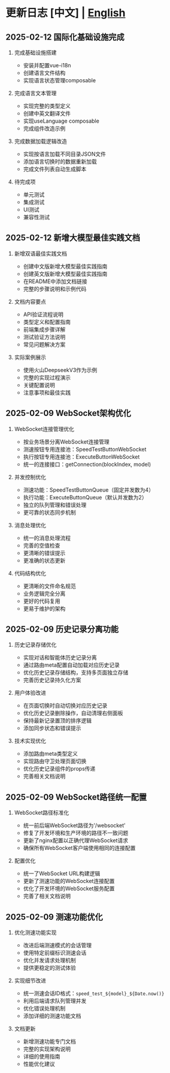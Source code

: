 # 更新日志 [中文] | [English](changelog.en.md)

## 2025-02-12 国际化基础设施完成
1. 完成基础设施搭建
   - 安装并配置vue-i18n
   - 创建语言文件结构
   - 实现语言状态管理composable

2. 完成语言文本管理
   - 实现完整的类型定义
   - 创建中英文翻译文件
   - 实现useLanguage composable
   - 完成组件改造示例

3. 完成数据加载逻辑改造
   - 实现按语言加载不同目录JSON文件
   - 添加语言切换时的数据重新加载
   - 完成文件列表自动生成脚本

4. 待完成项
   - 单元测试
   - 集成测试
   - UI测试
   - 兼容性测试

## 2025-02-12 新增大模型最佳实践文档
1. 新增双语最佳实践文档
   - 创建中文版新增大模型最佳实践指南
   - 创建英文版新增大模型最佳实践指南
   - 在README中添加文档链接
   - 完整的步骤说明和示例代码

2. 文档内容要点
   - API验证流程说明
   - 类型定义和配置指南
   - 前端集成步骤详解
   - 测试验证方法说明
   - 常见问题解决方案

3. 实际案例展示
   - 使用火山DeepseekV3作为示例
   - 完整的实现过程演示
   - 关键配置说明
   - 注意事项和最佳实践


## 2025-02-09 WebSocket架构优化
1. WebSocket连接管理优化
   - 按业务场景分离WebSocket连接管理
   - 测速按钮专用连接池：SpeedTestButtonWebSocket
   - 执行按钮专用连接池：ExecuteButtonWebSocket
   - 统一的连接接口：getConnection(blockIndex, model)

2. 并发控制优化
   - 测速功能：SpeedTestButtonQueue（固定并发数为4）
   - 执行功能：ExecuteButtonQueue（默认并发数为2）
   - 独立的队列管理和错误处理
   - 更可靠的状态同步机制

3. 消息处理优化
   - 统一的消息处理流程
   - 完善的空值检查
   - 更清晰的错误提示
   - 更准确的状态更新

4. 代码结构优化
   - 更清晰的文件命名规范
   - 业务逻辑完全分离
   - 更好的代码复用
   - 更易于维护的架构

## 2025-02-09 历史记录分离功能
1. 历史记录存储优化
   - 实现对话和智能体历史记录分离
   - 通过路由meta配置自动加载对应历史记录
   - 优化历史记录存储结构，支持多页面独立存储
   - 完善历史记录持久化方案

2. 用户体验改进
   - 在页面切换时自动切换对应历史记录
   - 优化历史记录删除操作，自动清理右侧面板
   - 保持最新记录置顶的排序逻辑
   - 添加同步状态和错误提示

3. 技术实现优化
   - 添加路由meta类型定义
   - 实现路由守卫处理页面切换
   - 优化历史记录组件的props传递
   - 完善相关文档说明

## 2025-02-09 WebSocket路径统一配置
1. WebSocket路径标准化
   - 统一前后端WebSocket路径为'/websocket'
   - 修复了开发环境和生产环境的路径不一致问题
   - 更新了nginx配置以正确代理WebSocket请求
   - 确保所有WebSocket客户端使用相同的连接配置

2. 配置优化
   - 统一了WebSocket URL构建逻辑
   - 更新了测速功能的WebSocket连接配置
   - 优化了开发环境的WebSocket服务配置
   - 完善了相关文档说明

## 2025-02-09 测速功能优化
1. 优化测速功能实现
   - 改进后端测速模式的会话管理
   - 使用特定前缀标识测速会话
   - 优化并发请求处理机制
   - 提供更稳定的测试体验

2. 实现细节改进
   - 统一测速会话ID格式：`speed_test_${model}_${Date.now()}`
   - 利用后端请求队列管理并发
   - 优化错误处理机制
   - 添加详细的测速功能文档

3. 文档更新
   - 新增测速功能专门文档
   - 完整的实现架构说明
   - 详细的使用指南
   - 性能优化建议
